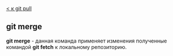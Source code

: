 [< к git pull](./pull.md)

## git merge

**git merge** - данная команда применяет изменения полученные командой **git fetch** к локальному репозиторию.

